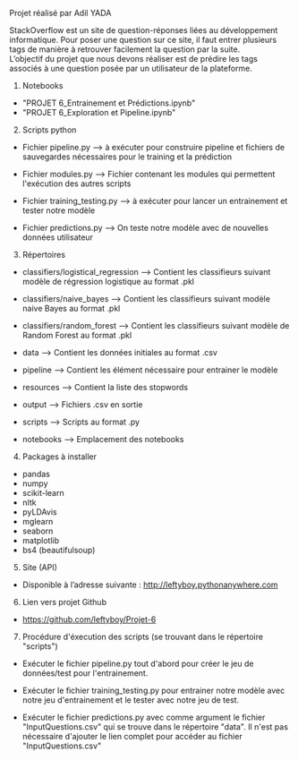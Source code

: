 Projet réalisé par Adil YADA

StackOverflow est un site de question-réponses liées au développement informatique.
Pour poser une question sur ce site, il faut entrer plusieurs tags de manière à retrouver
facilement la question par la suite.  
L’objectif du projet que nous devons réaliser est de prédire les tags associés
à une question posée par un utilisateur de la plateforme. 



1. Notebooks
- "PROJET 6_Entrainement et Prédictions.ipynb"
- "PROJET 6_Exploration et Pipeline.ipynb"


2. Scripts python
- Fichier pipeline.py
--> à exécuter pour construire pipeline et fichiers de sauvegardes nécessaires
pour le training et la prédiction

- Fichier modules.py 
--> Fichier contenant les modules qui permettent l'exécution des autres scripts

- Fichier training_testing.py 
--> à exécuter pour lancer un entrainement et tester notre modèle

- Fichier predictions.py
--> On teste notre modèle avec de nouvelles données utilisateur 


3. Répertoires
- classifiers/logistical_regression
--> Contient les classifieurs suivant modèle de régression logistique au format .pkl

- classifiers/naive_bayes
--> Contient les classifieurs suivant modèle naive Bayes au format .pkl

- classifiers/random_forest
--> Contient les classifieurs suivant modèle de Random Forest au format .pkl

- data
--> Contient les données initiales au format .csv

- pipeline
--> Contient les élément nécessaire pour entrainer le modèle

- resources
--> Contient la liste des stopwords

- output
--> Fichiers .csv en sortie

- scripts
--> Scripts au format .py

- notebooks
--> Emplacement des notebooks


4. Packages à installer
- pandas
- numpy
- scikit-learn
- nltk
- pyLDAvis
- mglearn
- seaborn
- matplotlib
- bs4 (beautifulsoup)


5. Site (API)
- Disponible à l’adresse suivante :  http://leftyboy.pythonanywhere.com


6. Lien vers projet Github
 - https://github.com/leftyboy/Projet-6


7. Procédure d'éxecution des scripts (se trouvant dans le répertoire "scripts")
- Exécuter le fichier pipeline.py tout d'abord pour créer le jeu de données/test pour l'entrainement.
 
- Exécuter le fichier training_testing.py pour entrainer notre modèle
avec notre jeu d'entrainement et le tester avec notre jeu de test.

- Exécuter le fichier predictions.py avec comme argument le fichier "InputQuestions.csv"
qui se trouve dans le répertoire "data". Il n'est pas nécessaire d'ajouter le lien
complet pour accéder au fichier "InputQuestions.csv"

